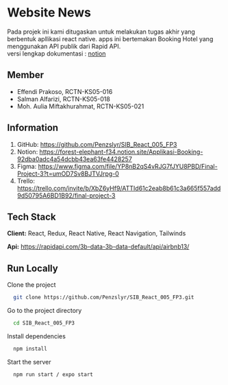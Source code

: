
# Website News

Pada projek ini kami ditugaskan untuk melakukan tugas akhir yang berbentuk apllikasi react native. apps ini bertemakan Booking Hotel yang menggunakan API publik dari Rapid API.  
versi lengkap dokumentasi : [notion](https://forest-elephant-f34.notion.site/Applikasi-Booking-92dba0adc4a54dcbb43ea63fe4428257)



## Member

- Effendi Prakoso, RCTN-KS05-016
- Salman Alfarizi, RCTN-KS05-018
- Moh. Aulia Miftakhurahmat, RCTN-KS05-021

## Information

1. GitHub:
https://github.com/Penzslyr/SIB_React_005_FP3
2. Notion:
https://forest-elephant-f34.notion.site/Applikasi-Booking-92dba0adc4a54dcbb43ea63fe4428257
3. Figma:
https://www.figma.com/file/YP8nB2qS4vRJG7fJYU8PBD/Final-Project-3?t=umOD7Sv8BJTVJrpg-0
4. Trello:
https://trello.com/invite/b/XbZ6yHf9/ATTId61c2eab8b61c3a665f557add9d50795A6BD1B92/final-project-3



## Tech Stack

**Client:** React, Redux, React Native, React Navigation, Tailwinds

**Api:** https://rapidapi.com/3b-data-3b-data-default/api/airbnb13/


## Run Locally

Clone the project

```bash
  git clone https://github.com/Penzslyr/SIB_React_005_FP3.git
```

Go to the project directory

```bash
  cd SIB_React_005_FP3
```

Install dependencies

```bash
  npm install
```

Start the server

```bash
  npm run start / expo start
```

